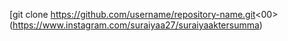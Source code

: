 [git clone https://github.com/username/repository-name.git<00>
(https://www.instagram.com/suraiyaa27/suraiyaaktersumma)
